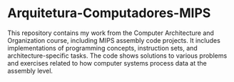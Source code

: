 # Arquitetura-Computadores-MIPS
 This repository contains my work from the Computer Architecture and Organization course, including MIPS assembly code projects. It includes implementations of programming concepts, instruction sets, and architecture-specific tasks. The code shows solutions to various problems and exercises related to how computer systems process data at the assembly level.
